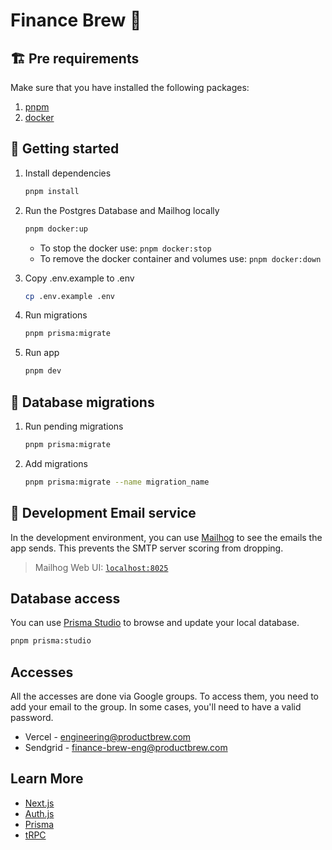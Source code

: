 # Finance Brew 💸

## 🏗️ Pre requirements

Make sure that you have installed the following packages:

1. [pnpm](https://pnpm.io/installation#using-homebrew)
2. [docker](https://docs.docker.com/desktop/install/mac-install)

## 🏃 Getting started

1. Install dependencies

   ```sh
   pnpm install
   ```

2. Run the Postgres Database and Mailhog locally

   ```sh
   pnpm docker:up
   ```

   - To stop the docker use: `pnpm docker:stop`
   - To remove the docker container and volumes use: `pnpm docker:down`

3. Copy .env.example to .env

   ```sh
   cp .env.example .env
   ```

4. Run migrations

   ```sh
   pnpm prisma:migrate
   ```

5. Run app

   ```sh
   pnpm dev
   ```

## 💽 Database migrations

1. Run pending migrations

   ```sh
   pnpm prisma:migrate
   ```

2. Add migrations
   ```sh
   pnpm prisma:migrate --name migration_name
   ```

## 📧 Development Email service

In the development environment, you can use [Mailhog](https://github.com/mailhog/MailHog) to see the emails the app sends. This prevents the SMTP server scoring from dropping.

> Mailhog Web UI: [`localhost:8025`](http://localhost:8025/)

## Database access

You can use [Prisma Studio](https://www.prisma.io/studio) to browse and update your local database.

```sh
pnpm prisma:studio
```

## Accesses

All the accesses are done via Google groups. To access them, you need to add your email to the group. In some cases, you'll need to have a valid password.

- Vercel - engineering@productbrew.com
- Sendgrid - finance-brew-eng@productbrew.com

## Learn More

- [Next.js](https://nextjs.org)
- [Auth.js](https://authjs.dev/)
- [Prisma](https://prisma.io)
- [tRPC](https://trpc.io)
